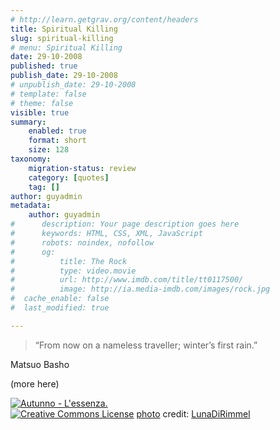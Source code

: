 ```yaml
---
# http://learn.getgrav.org/content/headers
title: Spiritual Killing
slug: spiritual-killing
# menu: Spiritual Killing
date: 29-10-2008
published: true
publish_date: 29-10-2008
# unpublish_date: 29-10-2008
# template: false
# theme: false
visible: true
summary:
    enabled: true
    format: short
    size: 128
taxonomy:
    migration-status: review
    category: [quotes]
    tag: []
author: guyadmin
metadata:
    author: guyadmin
#      description: Your page description goes here
#      keywords: HTML, CSS, XML, JavaScript
#      robots: noindex, nofollow
#      og:
#          title: The Rock
#          type: video.movie
#          url: http://www.imdb.com/title/tt0117500/
#          image: http://ia.media-imdb.com/images/rock.jpg
#  cache_enable: false
#  last_modified: true

---
```


> “From now on a nameless traveller; winter’s first rain.”

Matsuo Basho

(more here)

[![Autunno - L'essenza.](http://farm1.static.flickr.com/122/294485761_9168f2ac66_m.jpg)](http://www.flickr.com/photos/77251992@N00/294485761/ "Autunno - L'essenza.")  
[![Creative Commons License](http://guyjames.com/wp-content/plugins/photo-dropper/images/cc.png)](http://creativecommons.org/licenses/by-nc-nd/2.0/ "Attribution-NonCommercial-NoDerivs License") [photo](http://www.photodropper.com/photos/) credit: [LunaDiRimmel](http://www.flickr.com/photos/77251992@N00/294485761/ "LunaDiRimmel")